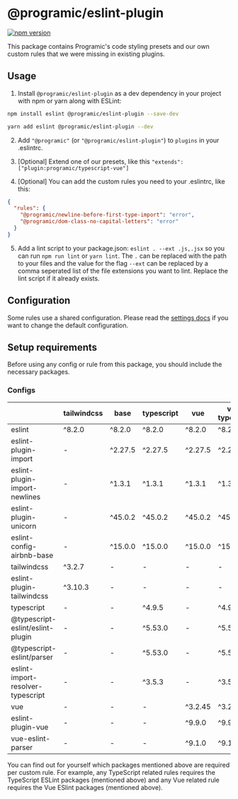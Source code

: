 # @programic/eslint-plugin

[![npm version](https://badge.fury.io/js/@programic%2Feslint-plugin.svg)](https://badge.fury.io/js/@programic%2Feslint-plugin)

This package contains Programic's code styling presets and our own custom rules that we were missing in existing plugins.

## Usage

1. Install `@programic/eslint-plugin` as a dev dependency in your project with npm or yarn along with ESLint:

  ```sh
  npm install eslint @programic/eslint-plugin --save-dev
  ```
  ```sh
  yarn add eslint @programic/eslint-plugin --dev
  ```

2. Add `"@programic"` (or `"@programic/eslint-plugin"`) to `plugins` in your .eslintrc.

3. [Optional] Extend one of our presets, like this `"extends": ["plugin:programic/typescript-vue"]`

4. [Optional] You can add the custom rules you need to your .eslintrc, like this:

  ```json
  {
    "rules": {
      "@programic/newline-before-first-type-import": "error",
      "@programic/dom-class-no-capital-letters": "error"
    }
  }
  ```

5. Add a lint script to your package.json: `eslint . --ext .js,.jsx` so you can run `npm run lint` or `yarn lint`. The `.` can be replaced with the path to your files and the value for the flag `--ext` can be replaced by a comma seperated list of the file extensions you want to lint. Replace the lint script if it already exists.

## Configuration
Some rules use a shared configuration. Please read the [settings docs](https://github.com/programic/eslint-plugin/blob/master/docs/settings.md) if you want to change the default configuration.

## Setup requirements
Before using any config or rule from this package, you should include the necessary packages.

### Configs
|                                   | tailwindcss | base    | typescript | vue     | vue-typescript |
|-----------------------------------|-------------|---------|------------|---------|----------------|
| eslint                            | ^8.2.0      | ^8.2.0  | ^8.2.0     | ^8.2.0  | ^8.2.0         |
| eslint-plugin-import              | -           | ^2.27.5 | ^2.27.5    | ^2.27.5 | ^2.27.5        |
| eslint-plugin-import-newlines     | -           | ^1.3.1  | ^1.3.1     | ^1.3.1  | ^1.3.1         |
| eslint-plugin-unicorn             | -           | ^45.0.2 | ^45.0.2    | ^45.0.2 | ^45.0.2        |
| eslint-config-airbnb-base         | -           | ^15.0.0 | ^15.0.0    | ^15.0.0 | ^15.0.0        |
| tailwindcss                       | ^3.2.7      | -       | -          | -       | -              |
| eslint-plugin-tailwindcss         | ^3.10.3     | -       | -          | -       | -              |
| typescript                        | -           | -       | ^4.9.5     | -       | ^4.9.5         |
| @typescript-eslint/eslint-plugin  | -           | -       | ^5.53.0    | -       | ^5.53.0        |
| @typescript-eslint/parser         | -           | -       | ^5.53.0    | -       | ^5.53.0        |
| eslint-import-resolver-typescript | -           | -       | ^3.5.3     | -       | ^3.5.3         |
| vue                               | -           | -       | -          | ^3.2.45 | ^3.2.45        |
| eslint-plugin-vue                 | -           | -       | -          | ^9.9.0  | ^9.9.0         |
| vue-eslint-parser                 | -           | -       | -          | ^9.1.0  | ^9.1.0         |

You can find out for yourself which packages mentioned above are required per custom rule. For example, any TypeScript related rules requires the TypeScript ESLint packages (mentioned above) and any Vue related rule requires the Vue ESlint packages (mentioned above).
